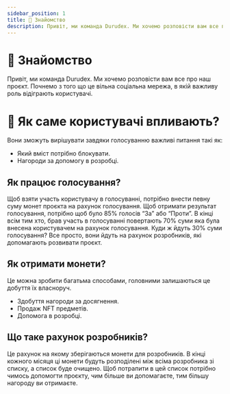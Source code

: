 ```yaml
---
sidebar_position: 1
title: 👋 Знайомство
description: Привіт, ми команда Durudex. Ми хочемо розповісти вам все про наш проєкт.
---
```


# 👋 Знайомство

Привіт, ми команда Durudex. Ми хочемо розповісти вам все про наш проєкт. Почнемо з того що це вільна соціальна 
мережа, в якій важливу роль відіграють користувачі.

# 🤔 Як саме користувачі впливають?

Вони зможуть вирішувати завдяки голосуванню важливі питання такі як:

- Який вміст потрібно блокувати.
- Нагороди за допомогу в розробці.

## Як працює голосування?

Щоб взяти участь користувачу в голосуванні, потрібно внести певну суму монет проєкта на рахунок голосування. 
Щоб отримати результат голосування, потрібно щоб було 85% голосів “За” або “Проти”. В кінці всім тим хто, брав 
участь в голосуванні повертають 70% суми яка була внесена користувачем на рахунок голосування. Куди ж йдуть 30% 
суми голосування? Все просто, вони йдуть на рахунок розробників, які допомагають розвивати проєкт.

## Як отримати монети?

Це можна зробити багатьма способами, головними залишаються це добуття їх власноруч.

- Здобуття нагороди за досягнення.
- Продаж NFT предметів.
- Допомога в розробці.

## Що таке рахунок розробників?

Це рахунок на якому зберігаються монети для розробників. В кінці кожного місяця ці монети будуть розподілені між 
всіма розробника зі списку, а список буде очищено. Щоб потрапити в цей список потрібно чимось допомогти проєкту, 
чим більше ви допомагаєте, тим більшу нагороду ви отримаєте.
